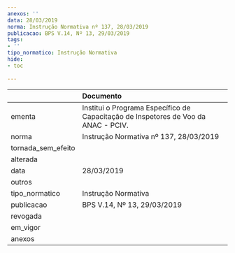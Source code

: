 ```yaml
---
anexos: ''
data: 28/03/2019
norma: Instrução Normativa nº 137, 28/03/2019
publicacao: BPS V.14, Nº 13, 29/03/2019
tags:
- ''
tipo_normatico: Instrução Normativa
hide: 
- toc 
 
---
```


|                    | Documento                                                                          |
|:-------------------|:-----------------------------------------------------------------------------------|
| ementa             | Institui o Programa Específico de Capacitação de Inspetores de Voo da ANAC - PCIV. |
| norma              | Instrução Normativa nº 137, 28/03/2019                                             |
| tornada_sem_efeito |                                                                                    |
| alterada           |                                                                                    |
| data               | 28/03/2019                                                                         |
| outros             |                                                                                    |
| tipo_normatico     | Instrução Normativa                                                                |
| publicacao         | BPS V.14, Nº 13, 29/03/2019                                                        |
| revogada           |                                                                                    |
| em_vigor           |                                                                                    |
| anexos             |                                                                                    |